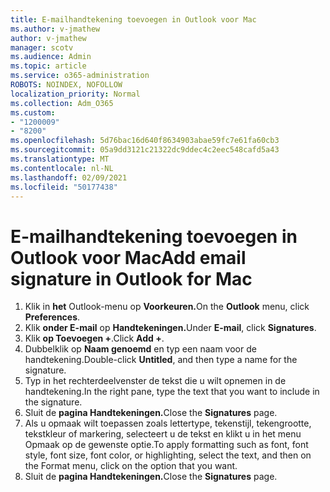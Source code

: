 ```yaml
---
title: E-mailhandtekening toevoegen in Outlook voor Mac
ms.author: v-jmathew
author: v-jmathew
manager: scotv
ms.audience: Admin
ms.topic: article
ms.service: o365-administration
ROBOTS: NOINDEX, NOFOLLOW
localization_priority: Normal
ms.collection: Adm_O365
ms.custom:
- "1200009"
- "8200"
ms.openlocfilehash: 5d76bac16d640f8634903abae59fc7e61fa60cb3
ms.sourcegitcommit: 05a9dd3121c21322dc9ddec4c2eec548cafd5a43
ms.translationtype: MT
ms.contentlocale: nl-NL
ms.lasthandoff: 02/09/2021
ms.locfileid: "50177438"
---
```

# <a name="add-email-signature-in-outlook-for-mac"></a><span data-ttu-id="31358-102">E-mailhandtekening toevoegen in Outlook voor Mac</span><span class="sxs-lookup"><span data-stu-id="31358-102">Add email signature in Outlook for Mac</span></span>

1. <span data-ttu-id="31358-103">Klik in **het** Outlook-menu op **Voorkeuren.**</span><span class="sxs-lookup"><span data-stu-id="31358-103">On the **Outlook** menu, click **Preferences**.</span></span>
2. <span data-ttu-id="31358-104">Klik **onder E-mail** op **Handtekeningen.**</span><span class="sxs-lookup"><span data-stu-id="31358-104">Under **E-mail**, click **Signatures**.</span></span>
3. <span data-ttu-id="31358-105">Klik **op Toevoegen +**.</span><span class="sxs-lookup"><span data-stu-id="31358-105">Click **Add +**.</span></span>
4. <span data-ttu-id="31358-106">Dubbelklik op **Naam genoemd** en typ een naam voor de handtekening.</span><span class="sxs-lookup"><span data-stu-id="31358-106">Double-click **Untitled**, and then type a name for the signature.</span></span>
5. <span data-ttu-id="31358-107">Typ in het rechterdeelvenster de tekst die u wilt opnemen in de handtekening.</span><span class="sxs-lookup"><span data-stu-id="31358-107">In the right pane, type the text that you want to include in the signature.</span></span>
6. <span data-ttu-id="31358-108">Sluit de **pagina Handtekeningen.**</span><span class="sxs-lookup"><span data-stu-id="31358-108">Close the **Signatures** page.</span></span>
7. <span data-ttu-id="31358-109">Als u opmaak wilt toepassen zoals lettertype, tekenstijl, tekengrootte, tekstkleur of markering, selecteert u de tekst en klikt u in het menu Opmaak op de gewenste optie.</span><span class="sxs-lookup"><span data-stu-id="31358-109">To apply formatting such as font, font style, font size, font color, or highlighting, select the text, and then on the Format menu, click on the option that you want.</span></span>
8. <span data-ttu-id="31358-110">Sluit de **pagina Handtekeningen.**</span><span class="sxs-lookup"><span data-stu-id="31358-110">Close the **Signatures** page.</span></span>
